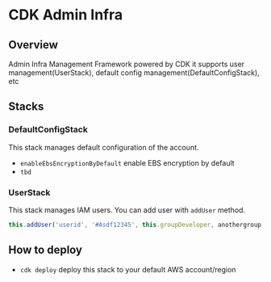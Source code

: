 # CDK Admin Infra
## Overview
Admin Infra Management Framework powered by CDK
it supports user management(UserStack), default config management(DefaultConfigStack), etc

## Stacks
### DefaultConfigStack
This stack manages default configuration of the account.
- `enableEbsEncryptionByDefault` enable EBS encryption by default
- `tbd`

### UserStack
This stack manages IAM users. You can add user with `addUser` method.
```typescript
this.addUser('userid', '#Asdf12345', this.groupDeveloper, anothergroup, ...);
```

## How to deploy
* `cdk deploy`      deploy this stack to your default AWS account/region

